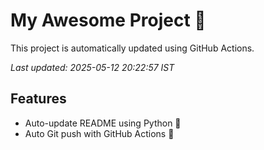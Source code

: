# My Awesome Project 🚀

This project is automatically updated using GitHub Actions.

_Last updated: 2025-05-12 20:22:57 IST_

## Features
- Auto-update README using Python 🐍
- Auto Git push with GitHub Actions 🤖
